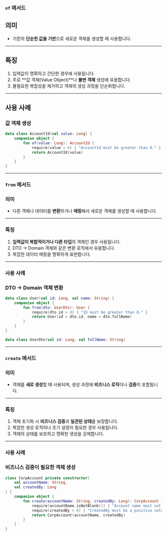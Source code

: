 ### `of` 메서드

## **의미**

- 기존의 **단순한 값을 기반**으로 새로운 객체를 생성할 때 사용합니다.

---

## **특징**

1. 입력값이 명확하고 간단한 경우에 사용됩니다.
2. 주로 **값 객체(Value Object)**나 **불변 객체** 생성에 유용합니다.
3. 불필요한 복잡성을 제거하고 객체의 생성 과정을 단순화합니다.

---

## **사용 사례**

### **값 객체 생성**

```kotlin
data class AccountId(val value: Long) {
    companion object {
        fun of(value: Long): AccountId {
            require(value > 0) { "AccountId must be greater than 0." }
            return AccountId(value)
        }
    }
}
```

---

### `from` 메서드

### **의미**

- 다른 객체나 데이터를 **변환**하거나 **매핑**해서 새로운 객체를 생성할 때 사용합니다.

---

### **특징**

1. **입력값이 복합적이거나 다른 타입**의 객체인 경우 사용됩니다.
2. DTO → Domain 객체와 같은 변환 로직에서 유용합니다.
3. 복잡한 데이터 매핑을 명확하게 표현합니다.

---

### **사용 사례**

### **DTO → Domain 객체 변환**

```kotlin
data class User(val id: Long, val name: String) {
    companion object {
        fun from(dto: UserDto): User {
            require(dto.id > 0) { "ID must be greater than 0." }
            return User(id = dto.id, name = dto.fullName)
        }
    }
}

data class UserDto(val id: Long, val fullName: String)
```

---

### `create` 메서드

### **의미**

- 객체를 **새로 생성**할 때 사용되며, 생성 과정에 **비즈니스 로직**이나 **검증**이 포함됩니다.

---

### **특징**

1. 객체 초기화 시 **비즈니스 검증**과 **일관된 상태**를 보장합니다.
2. 복잡한 생성 로직이나 초기 설정이 필요한 경우 사용됩니다.
3. 객체의 상태를 보호하고 명확한 생성을 강제합니다.

---

### **사용 사례**

### **비즈니스 검증이 필요한 객체 생성**

```kotlin
class CorpAccount private constructor(
    val accountName: String,
    val createdBy: Long
) {
    companion object {
        fun create(accountName: String, createdBy: Long): CorpAccount {
            require(accountName.isNotBlank()) { "Account name must not be blank." }
            require(createdBy > 0) { "CreatedBy must be a positive value." }
            return CorpAccount(accountName, createdBy)
        }
    }
}
```
